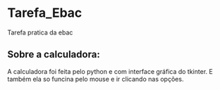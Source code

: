 # Tarefa_Ebac
Tarefa pratica da ebac

## Sobre a calculadora:

  A calculadora foi feita pelo python e com interface gráfica do tkinter. E também ela so funcina pelo mouse e ir clicando nas opções.
